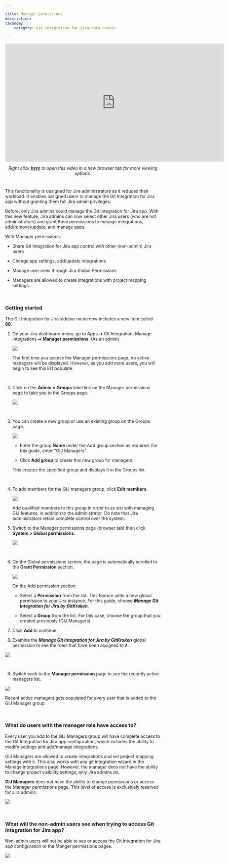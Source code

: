 ```yaml
---

title: Manager permissions
description:
taxonomy:
    category: git-integration-for-jira-data-center

---
```


<div class='embed-container embed-container--16-9'>
        <iframe width='709' height='382' src='https://www.youtube.com/embed/2tmWvRxj9Ls' frameborder='0' allowfullscreen ></iframe>
    </div>

<div align='center' style='margin-top:12px;margin-bottom:40px;'>
    <i>Right click <a href='https://www.youtube.com/watch?v=2tmWvRxj9Ls'><b>here</b></a> to open this video in a new browser tab for more viewing options.</i>
</div>

This functionality is designed for Jira administrators as it reduces their workload. It enables assigned users to manage the Git Integration for Jira app without granting them full Jira admin privileges.

Before, only Jira admins could manage the Git Integration for Jira app. With this new feature, Jira admins can now select other Jira users (who are not administrators) and grant them permissions to manage integrations, add/remove/update, and manage apps.

With Manager permissions:

*   Share Git Integration for Jira app control with other (non-admin) Jira users

*   Change app settings, add/update integrations

*   Manage user roles through Jira Global Permissions

*   Managers are allowed to create integrations with project mapping settings.

&nbsp;

### Getting started

The Git Integration for Jira sidebar menu now includes a new item called **88**.

1.  On your Jira dashboard menu, go to Apps ➜ Git Integration: Manage integrations ➜ **Manager permissions**. (As an admin)

    ![](/wp-content/uploads/gij-datacenter-manager-permissions-access-loc.png)
    
    The first time you access the Manager permissions page, no active managers will be displayed. However, as you add more users, you will begin to see this list populate.
    
    &nbsp;

2.  Click on the **Admin \> Groups** label link on the Manager permissions page to take you to the Groups page.

    ![](/wp-content/uploads/gij-datacenter-manager-permissions-add-group.png)

    &nbsp;

3.  You can create a new group or use an existing group on the Groups page.

    ![](/wp-content/uploads/gij-datacenter-manager-permissions-add-new-group.png)

    *   Enter the group **Name** under the Add group section as required. For this guide, enter "GIJ Managers".
    
    *   Click **Add group** to create this new group for managers.

    This creates the specified group and displays it in the Groups list.

    &nbsp;

4.  To add members for the GIJ managers group, click **Edit members**.

    ![](/wp-content/uploads/gij-datacenter-manager-permissions-edit-group-members.png)

    Add qualified members to this group in order to as sist with managing GIJ features, in addition to the administrator. Do note that Jira administrators retain complete control over the system.

5.  Switch to the Manager permissions page (browser tab) then click **System \> Global permissions**.

    ![](/wp-content/uploads/gij-datacenter-manager-permissions-global-perms.png)

    &nbsp;

6.  On the Global permissions screen, the page is automatically scrolled to the **Grant Permission** section.

    ![](/wp-content/uploads/gij-datacenter-manager-permissions-global-add-perms.png)

    On the Add permission section:

    *   Select a **Permission** from the list. This feature adds a new global permission to your Jira instance. For this guide, choose **_Manage Git Integration for Jira by GitKraken_**.

    *   Select a **Group** from the list. For this case, choose the group that you created previously (GIJ Managers).

7.  Click **Add** to continue.

8.  Examine the **_Manage Git Integration for Jira by GitKraken_** global permission to see the roles that have been assigned to it:

![](/wp-content/uploads/gij-datacenter-manager-permissions-global-perms-sel.png)

&nbsp;

9.  Switch back to the **Manager permission** page to see the recently active managers list.

![](/wp-content/uploads/gij-datacenter-manager-permissions-manager-list.png)

<div class="bbb-callout bbb--tip">
    <div class="irow">
    <div class="ilogobox">
        <span class="logoimg"></span>
    </div>
    <div class="imsgbox">
        Recent active managers gets populated for every user that is added to the GIJ Manager group.
    </div>
    </div>
</div>

&nbsp;

### What do users with the manager role have access to?

Every user you add to the GIJ Managers group will have complete access to the Git Integration for Jira app configuration, which includes the ability to modify settings and add/manage integrations.

GIJ Managers are allowed to create integrations and set project mapping settings with it. This also works with any git integration wizard in the Manage integrations page. However, the manager does not have the ability to change project visibility settings, only Jira admins do.

**GIJ Managers** does not have the ability to change permissions or access the Manager permissions page. This level of access is exclusively reserved for Jira admins.

![](/wp-content/gij-datacenter-manager-permissions-manage-mode.png)

&nbsp;

### What will the non-admin users see when trying to access Git Integration for Jira app?

Non-admin users will not be able to see or access the Git Integration for Jira app configuration or the Manger permissions pages.

![](/wp-content/uploads/gij-datacenter-manager-permissions-user-mode.png)


